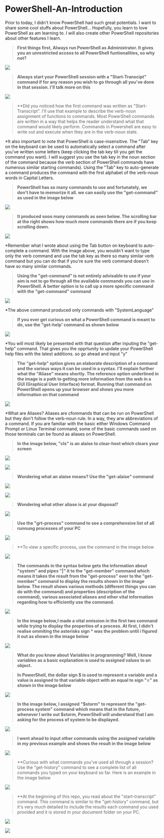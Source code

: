 # PowerShell-An-Introduction
Prior to today, I didn't know PowerShell had such great potentials. I want to share some cool stuffs about PowerShell... Hopefully, you learn to love PowerShell as am learning to. I will also create other PowerShell repositories about other features I learn. 

> **First things first, Always run PowerShell as Administrator. It gives you an unrestricted access to all PowerShell funtionalities, so why not?**

![](https://github.com/xst0rmy/PowerShell-An-Introduction/blob/main/Images/Screenshot%202023-01-28%20at%2007.14.41.png)

> **Always start your PowerShell session with a "Start-Transcipt" command if for any reason you wish to go through all you've done in that session. I'll talk more on this**

![](https://github.com/xst0rmy/PowerShell-An-Introduction/blob/main/Images/pshell%201.png)

> **Did you noticed how the first command was written as "Start-Transcript". I'll use that example to describe the verb-noun assignment of functions to commands. Most PowerShell commands are written in a way that helps the reader understand what that command would likely perform. Commands in Powershell are easy to write out and execute when they are in the verb-noun state.

*It also important to note that PowerShell is case-insensitive. The "Tab" key on the keyboard can be used to automatically select a command after you've written some letters (keep clicking the tab key till you get the command you want). I will suggest you use the tab key in the noun section of the command because the verb section of PowerShell commands have numerous similar starting commands). Using the "Tab" key to auto-generate a command produces the command with the first alphabet of the verb-noun words in Capital Letters.

> **PowerShell has so many commands to use and fortunately, we don't have to memorize it all. we can easily use the "get-command" as used in the image below**

![](https://github.com/xst0rmy/PowerShell-An-Introduction/blob/main/Images/pshell%202.png)

> **It produced sooo many commands as seen below. The scrolling bar at the right shows how much more commands there are if you keep scrolling down.**  

![](https://github.com/xst0rmy/PowerShell-An-Introduction/blob/main/Images/pshell%203.png)

*Remember what I wrote about using the Tab button on keyboard to auto-complete a command. With the image above, you wouldn't want to type only the verb command and use the tab key as there so many similar verb command but you can do that if you're sure the verb command doesn't have so many similar commands.

> **Using the "get-command" is not entirely advisable to use if your aim is not to go through all the available commands you can use in PowerShell. A better option is to call up a more specific command with the "get-command" command**

![](https://github.com/xst0rmy/PowerShell-An-Introduction/blob/main/Images/pshell%204.png)

*The above command produced only commands with "SystemLanguage"

> **If you ever get curious on what a PowerShell command is meant to do, use the "get-help' command as shown below**

![](https://github.com/xst0rmy/PowerShell-An-Introduction/blob/main/Images/pshell%205.png)

*You will most likely be presented with that question after inputing the "get-help" command. That gives you the opprtunity to update your PowerShell help files with the latest additions. so go ahead and input "y"

> **The "get-help" option gives an elaborate description of a command and the various ways it can be used in a syntax. I'll explain further what the "Aliase" means shortly. The reference option underlined in the image is a path to getting more information from the web in a GUI (Graphical User Interface) format. Running that command on PowerShell opens up your browser and shows you more information on that command**  

![](https://github.com/xst0rmy/PowerShell-An-Introduction/blob/main/Images/pshell%206.png)

*What are Aliases? Aliases are cfommands that can be run on PowerShell but they don't follow the verb-noun rule. In a way, they arw abbreviations of a command. If you are familiar with the basic either Windows Command Prompt or Linux Terminal command, some of the basic commands used on those terminals can be found as aliases on PowerShell.

> **In the image below, "cls" is an alaise to clear-host which clears your screen**

![](https://github.com/xst0rmy/PowerShell-An-Introduction/blob/main/Images/pshell%207.png)

![](https://github.com/xst0rmy/PowerShell-An-Introduction/blob/main/Images/pshell%208.png)

> **Wondering what an alaise means? Use the "get-alaise" command**

![](https://github.com/xst0rmy/PowerShell-An-Introduction/blob/main/Images/pshell%209.png)

![](https://github.com/xst0rmy/PowerShell-An-Introduction/blob/main/Images/pshell%2010.png)

> **Wondering what other aliase is at your disposal?**

![](https://github.com/xst0rmy/PowerShell-An-Introduction/blob/main/Images/pshell%2011.png)

> **Use the "grt-process" command to see a comprehensive list of all runnung processes of your PC**

![](https://github.com/xst0rmy/PowerShell-An-Introduction/blob/main/Images/pshell%2012.png)

> **To view a specific process, use the command in the image below

![](https://github.com/xst0rmy/PowerShell-An-Introduction/blob/main/Images/pshell%2013.png)


> **The commands in the syntax below gets the information about "system" and pipes "|" it to the "get-member" command which means it takes the result from the "get-process" over to the "get-member" command to display the results shown in the image below. The result shows various methods (different things you can do with the command) and properties (description of the command), various associated aliases and other vital information regarding how to efficiently use the command.**

![](https://github.com/xst0rmy/PowerShell-An-Introduction/blob/main/Images/pshell%2014.png)

> **In the image below,I made a vital omission in the first two command while trying to display the properties of a process. At first, I didn't realise ommiting the asterisks sign * was the problem until i figured it out as shown in the image below**

![](https://github.com/xst0rmy/PowerShell-An-Introduction/blob/main/Images/pshell%2015.png)

> **What do you know about Variables in programming? Well, I know variables as a basic explanation is used to assigned values to an object.**

> **In PowerShell, the dollar sign $ is used to represent a variable and a value is assigned to that variable object with an equal to sign "=" as shown in the image below**

![](https://github.com/xst0rmy/PowerShell-An-Introduction/blob/main/Images/pshell%2016.png)

> **In the image below, I assigned "$storm" to represent the  "get-process system" command which means that in the future, whenever I write out $storm, PowerShell will understand that I am asking for the process of system to be displayed.**

![](https://github.com/xst0rmy/PowerShell-An-Introduction/blob/main/Images/pshell%2017.png)

> **I went ahead to input other commands using the assigned variable in my previous example and shows the result in the image below**

![](https://github.com/xst0rmy/PowerShell-An-Introduction/blob/main/Images/pshell%2018.png)

> **Curious with what commands you've used all through a session? Use the "get-history" command to see a complete list of all commands you typed on your keyboard so far. Here is an example in the image below

![](https://github.com/xst0rmy/PowerShell-An-Introduction/blob/main/Images/pshell%2019.png)

> **At the beginning of this repo, you read about the "start-transcript" command. This command is similar to the "get-history" command, but it's very much detailed to include the results each command you used provided and it is stored in your document folder on your PC.

![](https://github.com/xst0rmy/PowerShell-An-Introduction/blob/main/Images/pshell%2021.png)

![](https://github.com/xst0rmy/PowerShell-An-Introduction/blob/main/Images/pshell%2022.png)



















